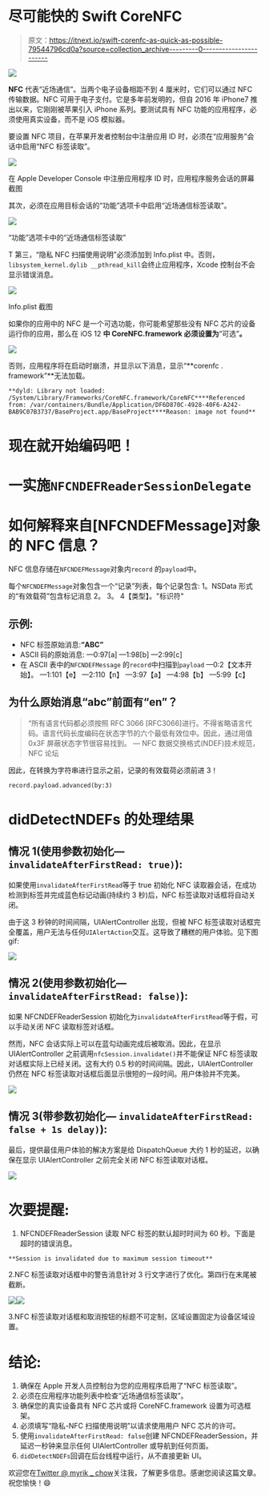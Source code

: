# 尽可能快的 Swift CoreNFC

> 原文：<https://itnext.io/swift-corenfc-as-quick-as-possible-79544796cd0a?source=collection_archive---------0----------------------->

![](img/217234ac406e14cb6fa987b279207595.png)

**NFC** 代表“近场通信”。当两个电子设备相距不到 4 厘米时，它们可以通过 NFC 传输数据。NFC 可用于电子支付。它是多年前发明的，但自 2016 年 iPhone7 推出以来，它刚刚被苹果引入 iPhone 系列。要测试具有 NFC 功能的应用程序，必须使用真实设备，而不是 iOS 模拟器。

要设置 NFC 项目，在苹果开发者控制台中注册应用 ID 时，必须在“应用服务”会话中启用“NFC 标签读取”。

![](img/1d0645dcab410901624cf5433046d1a1.png)

在 Apple Developer Console 中注册应用程序 ID 时，应用程序服务会话的屏幕截图

其次，必须在应用目标会话的“功能”选项卡中启用“近场通信标签读取”。

![](img/34baa7662985a4ca1e32dbb723fb0d29.png)

“功能”选项卡中的“近场通信标签读取”

T 第三，“隐私 NFC 扫描使用说明”必须添加到 Info.plist 中。否则，`libsystem_kernel.dylib __pthread_kill`会终止应用程序，Xcode 控制台不会显示错误消息。

![](img/58f814d1885c21dace8408aa057ea12e.png)

Info.plist 截图

如果你的应用中的 NFC 是一个可选功能，你可能希望那些没有 NFC 芯片的设备运行你的应用，那么在 iOS 12 **中 CoreNFC.framework **必须**设置为**“可选”**。**

![](img/750d0a8acd82a581b5584595b9eddfa1.png)

否则，应用程序将在启动时崩溃，并显示以下消息，显示“**corenfc . framework”**无法加载。

```
**dyld: Library not loaded: /System/Library/Frameworks/CoreNFC.framework/CoreNFC****Referenced from: /var/containers/Bundle/Application/DF6D870C-4928-40F6-A242-BAB9C07B3737/BaseProject.app/BaseProject****Reason: image not found**
```

# 现在就开始编码吧！

# 一实施`NFCNDEFReaderSessionDelegate`

# 如何解释来自[NFCNDEFMessage]对象的 NFC 信息？

NFC 信息存储在`NFCNDEFMessage`对象内`record` 的`payload`中。

每个`NFCNDEFMessage`对象包含一个“记录”列表，每个记录包含:
1。NSData 形式的“有效载荷”包含标记消息
2。
3。
4【类型】。"标识符"

## 示例:

*   NFC 标签原始消息:**“ABC”**
*   ASCII 码的原始消息:
    —0:97[a]
    —1:98[b]
    —2:99[c]
*   在 ASCII 表中的`NFCNDEFMessage` 的`record`中扫描到`payload` —0:2【文本开始】。
    —1:101【e】
    —2:110【n】
    —3:97【a】
    —4:98【b】
    —5:99【c】

## 为什么原始消息“abc”前面有“en”？

> “所有语言代码都必须按照 RFC 3066 [RFC3066]进行。不得省略语言代码。语言代码长度编码在状态字节的六个最低有效位中。因此，通过用值 0x3F 屏蔽状态字节很容易找到。
> — NFC 数据交换格式(NDEF)技术规范，NFC 论坛

因此，在转换为字符串进行显示之前，记录的有效载荷必须前进 3！

```
record.payload.advanced(by:3)
```

# didDetectNDEFs 的处理结果

## 情况 1(使用参数初始化— `invalidateAfterFirstRead: true)`):

如果使用`invalidateAfterFirstRead`等于 true 初始化 NFC 读取器会话，在成功检测到标签并完成蓝色标记动画(持续约 3 秒)后，NFC 标签读取对话框将自动关闭。

由于这 3 秒钟的时间间隔，UIAlertController 出现，但被 NFC 标签读取对话框完全覆盖，用户无法与任何`UIAlertAction`交互。这导致了糟糕的用户体验。见下图 gif:

![](img/c9e4d764e01c0eef86e5b8997315bd13.png)

## 情况 2(使用参数初始化— `invalidateAfterFirstRead: false)`):

如果 NFCNDEFReaderSession 初始化为`invalidateAfterFirstRead`等于假，可以手动关闭 NFC 读取标签对话框。

然而，NFC 会话实际上可以在蓝勾动画完成后被取消。因此，在显示 UIAlertController 之前调用`nfcSession.invalidate()`并不能保证 NFC 标签读取对话框实际上已经关闭。这有大约 0.5 秒的时间间隔。因此，UIAlertController 仍然在 NFC 标签读取对话框后面显示很短的一段时间。用户体验并不完美。

![](img/5f250dca4848eb4bfc33d665d8a930eb.png)

## 情况 3(带参数初始化— `invalidateAfterFirstRead: false + 1s delay)`):

最后，提供最佳用户体验的解决方案是给 DispatchQueue 大约 1 秒的延迟，以确保在显示 UIAlertController 之前完全关闭 NFC 标签读取对话框。

![](img/148653258c5fa9f7c255e0f18db4f86c.png)

# 次要提醒:

1.  NFCNDEFReaderSession 读取 NFC 标签的默认超时时间为 60 秒。下面是超时的错误消息。

```
**Session is invalidated due to maximum session timeout**
```

2.NFC 标签读取对话框中的警告消息针对 3 行文字进行了优化。第四行在末尾被截断。

![](img/6946d0847c1be7d63f244c7a560d692a.png)![](img/200793644608a759e755500f94b2574d.png)

3.NFC 标签读取对话框和取消按钮的标题不可定制，区域设置固定为设备区域设置。

# 结论:

1.  确保在 Apple 开发人员控制台为您的应用程序启用了“NFC 标签读取”。
2.  必须在应用程序功能列表中检查“近场通信标签读取”。
3.  确保您的真实设备具有 NFC 芯片或将 CoreNFC.framework 设置为可选框架。
4.  必须填写“隐私-NFC 扫描使用说明”以请求使用用户 NFC 芯片的许可。
5.  使用`invalidateAfterFirstRead: false`创建 NFCNDEFReaderSession，并延迟一秒钟来显示任何 UIAlertController 或导航到任何页面。
6.  `didDetectNDEFs`回调在后台线程中运行，从不直接更新 UI。

欢迎您在[Twitter @ myrik _ chow](https://twitter.com/myrick_chow)关注我，了解更多信息。感谢您阅读这篇文章。祝您愉快！😄